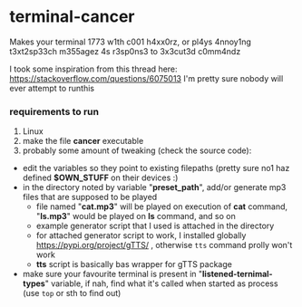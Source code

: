 # terminal-cancer
Makes your terminal 1773 w1th c001 h4xx0rz, or pl4ys 4nnoy1ng t3xt2sp33ch m355agez 4s r3sp0ns3 to 3x3cut3d c0mm4ndz

I took some inspiration from this thread here: https://stackoverflow.com/questions/6075013
I'm pretty sure nobody will ever attempt to runthis
### requirements to run
1. Linux
2. make the file **cancer** executable
3. probably some amount of tweaking (check the source code):
  * edit the variables so they point to existing filepaths (pretty sure no1 haz defined **$OWN_STUFF** on their devices :)
  * in the directory noted by variable "**preset_path**", add/or generate mp3 files that are supposed to be played
    * file named "**cat.mp3**" will be played on execution of **cat** command, "**ls.mp3**" would be played on **ls** command, and so on
    * example generator script that I used is attached in the directory
    * for attached generator script to work, I installed globally https://pypi.org/project/gTTS/ , otherwise `tts` command prolly won't work
    * **tts** script is basically bas wrapper for gTTS package
  * make sure your favourite terminal is present in "**listened-ternimal-types**" variable, if nah, find what it's called when started as process (use `top` or sth to find out) 
